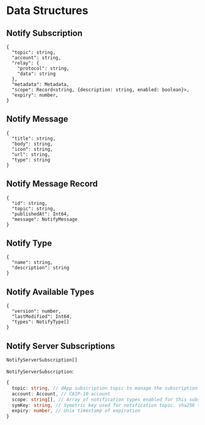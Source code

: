 # Data Structures

## Notify Subscription

```jsonc
{
  "topic": string,
  "account": string,
  "relay": {
    "protocol": string,
    "data": string
  },  
  "metadata": Metadata,
  "scope": Record<string, {description: string, enabled: boolean}>,
  "expiry": number,
}
```

## Notify Message

```jsonc
{
  "title": string,
  "body": string,
  "icon": string,
  "url": string,
  "type": string
}
```

## Notify Message Record

```jsonc
{
  "id": string,
  "topic": string,
  "publishedAt": Int64,
  "message": NotifyMessage
}
```

## Notify Type

```jsonc
{
  "name": string,
  "description": string
}
```

## Notify Available Types

```jsonc
{
  "version": number,
  "lastModified": Int64,
  "types": NotifyType[]
}
```

## Notify Server Subscriptions

```jsonc
NotifyServerSubscription[]
```

`NotifyServerSubscription`:
```typescript
{
  topic: string, // dApp subscription topic to manage the subscription and call wc_notifySubscriptionUpdate and wc_notifySubscriptionDelete
  account: Account, // CAIP-10 account
  scope: string[], // Array of notification types enabled for this subscription
  symKey: string, // Symetric key used for notification topic. sha256 to get notify topic
  expiry: number, // Unix timestamp of expiration
}
```
